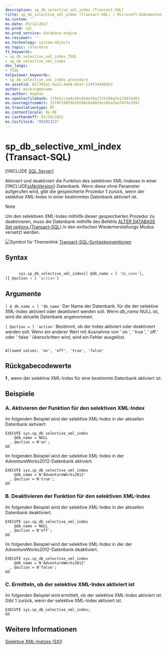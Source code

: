 ```yaml
---
description: sp_db_selective_xml_index (Transact-SQL)
title: sp_db_selective_xml_index (Transact-SQL) | Microsoft-Dokumentation
ms.custom: ''
ms.date: 03/14/2017
ms.prod: sql
ms.prod_service: database-engine
ms.reviewer: ''
ms.technology: system-objects
ms.topic: reference
f1_keywords:
- sp_db_selective_xml_index_TSQL
- sp_db_selective_xml_index
dev_langs:
- TSQL
helpviewer_keywords:
- sp_db_selective_xml_index procedure
ms.assetid: 017301a2-4a23-4e68-82af-134f3d4892b3
author: markingmyname
ms.author: maghan
ms.openlocfilehash: 17942cc1e4c68c844e78a2f25398a7e175035d01
ms.sourcegitcommit: 33f0f190f962059826e002be165a2bef4f9e350c
ms.translationtype: MT
ms.contentlocale: de-DE
ms.lasthandoff: 01/30/2021
ms.locfileid: "99201313"
---
```

# <a name="sp_db_selective_xml_index-transact-sql"></a>sp_db_selective_xml_index (Transact-SQL)
[!INCLUDE [SQL Server](../../includes/applies-to-version/sqlserver.md)]

  Aktiviert und deaktiviert die Funktion des selektiven XML-Indexes in einer [!INCLUDE[ssNoVersion](../../includes/ssnoversion-md.md)]-Datenbank. Wenn diese ohne Parameter aufgerufen wird, gibt die gespeicherte Prozedur 1 zurück, wenn der selektive XML-Index in einer bestimmten Datenbank aktiviert ist.  
  
> [!NOTE]  
>  Um den selektiven XML-Index mithilfe dieser gespeicherten Prozedur zu deaktivieren, muss die Datenbank mithilfe des Befehls [ALTER DATABASE Set options &#40;Transact-SQL&#41;](../../t-sql/statements/alter-database-transact-sql-set-options.md) in den einfachen Wiederherstellungs Modus versetzt werden.  
  
 ![Symbol für Themenlink](../../database-engine/configure-windows/media/topic-link.gif "Symbol für Themenlink") [Transact-SQL-Syntaxkonventionen](../../t-sql/language-elements/transact-sql-syntax-conventions-transact-sql.md)  
  
## <a name="syntax"></a>Syntax  
  
```sql  
  
      sys.sp_db_selective_xml_index[[ @db_name = ] 'db_name'],   
[[ @action = ] 'action']  
```  
  
## <a name="arguments"></a>Argumente  
`[ @ db_name = ] 'db_name'` Der Name der Datenbank, für die der selektive XML-Index aktiviert oder deaktiviert werden soll. Wenn *db_name* NULL ist, wird die aktuelle Datenbank angenommen.  
  
`[ @action = ] 'action'` Bestimmt, ob der Index aktiviert oder deaktiviert werden soll. Wenn ein anderer Wert mit Ausnahme von ' on ', ' true ', ' off ' oder ' false ' überschritten wird, wird ein Fehler ausgelöst.  
  
```  
  
Allowed values: 'on', 'off', 'true', 'false'  
```  
  
## <a name="return-code-values"></a>Rückgabecodewerte  
 **1** , wenn der selektive XML-Index für eine bestimmte Datenbank aktiviert ist.  
  
## <a name="examples"></a>Beispiele  
  
### <a name="a-enable-selective-xml-index-functionality"></a>A. Aktivieren der Funktion für den selektiven XML-Index  
 Im folgenden Beispiel wird der selektive XML-Index in der aktuellen Datenbank aktiviert.  
  
```  
EXECUTE sys.sp_db_selective_xml_index  
    @db_name = NULL  
  , @action = N'on';  
GO  
```  
  
 Im folgenden Beispiel wird der selektive XML-Index in der AdventureWorks2012-Datenbank aktiviert.  
  
```  
EXECUTE sys.sp_db_selective_xml_index  
    @db_name = N'AdventureWorks2012'  
  , @action = N'true';  
GO  
```  
  
### <a name="b-disable-selective-xml-index-functionality"></a>B. Deaktivieren der Funktion für den selektiven XML-Index  
 Im folgenden Beispiel wird der selektive XML-Index in der aktuellen Datenbank deaktiviert.  
  
```  
EXECUTE sys.sp_db_selective_xml_index  
    @db_name = NULL  
  , @action = N'off';  
GO  
```  
  
 Im folgenden Beispiel wird der selektive XML-Index in der der AdventureWorks2012-Datenbank deaktiviert.  
  
```  
EXECUTE sys.sp_db_selective_xml_index  
    @db_name = N'AdventureWorks2012'  
  , @action = N'false';  
GO  
```  
  
### <a name="c-detect-if-selective-xml-index-is-enabled"></a>C. Ermitteln, ob der selektive XML-Index aktiviert ist  
 Im folgenden Beispiel wird ermittelt, ob der selektive XML-Index aktiviert ist. Gibt 1 zurück, wenn der selektive XML-Index aktiviert ist.  
  
```  
EXECUTE sys.sp_db_selective_xml_index;  
GO  
```  
  
## <a name="see-also"></a>Weitere Informationen  
 [Selektive XML-Indizes &#40;SXI&#41;](../../relational-databases/xml/selective-xml-indexes-sxi.md)  
  
  
